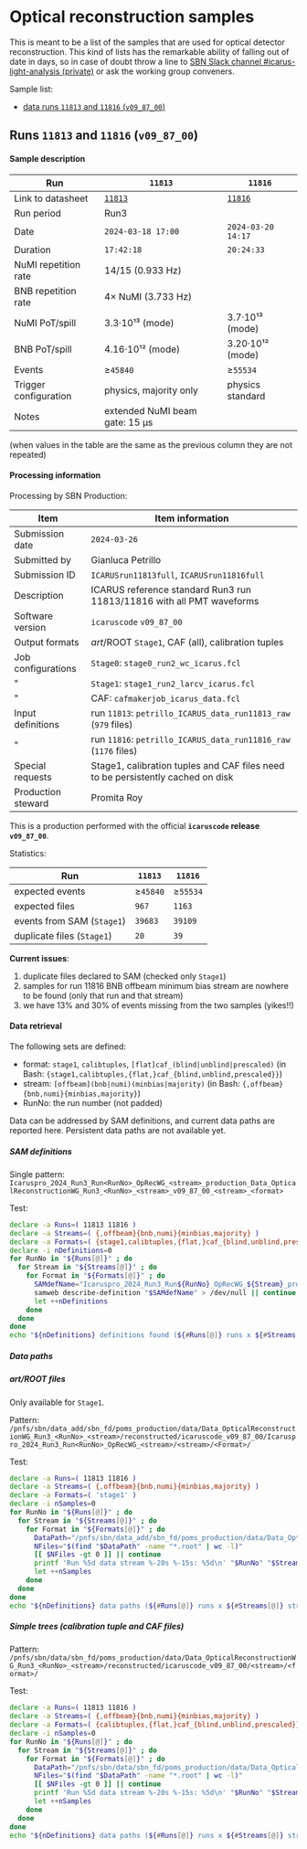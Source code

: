 Optical reconstruction samples
===============================

This is meant to be a list of the samples that are used for optical detector reconstruction.
This kind of lists has the remarkable ability of falling out of date in days, so in case of doubt throw a line to [SBN Slack channel #icarus-light-analysis (private)](https://shortbaseline.slack.com/archives/C02JK6ZUTLL) or ask the working group conveners.

Sample list:
* [data runs `11813` and `11816` (`v09_87_00`)](#runs-11813-and-11816-v09_87_00)

## Runs `11813` and `11816` (`v09_87_00`)

#### Sample description

Run                    | `11813`                | `11816`
---------------------- | ---------------------- | ---------------------
Link to datasheet      |  [`11813`](https://docs.google.com/spreadsheets/d/1dQk0L4VjpuArQqWBkbO334lJVZJd0Ldn0wQkMS9pEH8/edit?pli=1#gid=1592536638&range=A17) | [`11816`](https://docs.google.com/spreadsheets/d/1dQk0L4VjpuArQqWBkbO334lJVZJd0Ldn0wQkMS9pEH8/edit?pli=1#gid=1592536638&range=A20)
Run period             | Run3
Date                   | `2024-03-18 17:00`     | `2024-03-20 14:17`
Duration               | `17:42:18`             | `20:24:33`
NuMI repetition rate   | 14/15 (0.933 Hz)
BNB repetition rate    | 4× NuMI (3.733 Hz)
NuMI PoT/spill         | 3.3·10¹³ (mode)        | 3.7·10¹³ (mode)
BNB  PoT/spill         | 4.16·10¹² (mode)       | 3.20·10¹² (mode) 
Events                 | ≥`45840`               | ≥`55534`
Trigger configuration  | physics, majority only | physics standard
Notes                  | extended NuMI beam gate: 15 µs

(when values in the table are the same as the previous column they are not repeated)


#### Processing information

Processing by SBN Production:

Item               | Item information
------------------ | ----------------------------------------------------------------------------------
Submission date    | `2024-03-26`
Submitted by       | Gianluca Petrillo
Submission ID      | `ICARUSrun11813full`, `ICARUSrun11816full`
Description        | ICARUS reference standard Run3 run 11813/11816 with all PMT waveforms
Software version   | `icaruscode` `v09_87_00`
Output formats     | _art_/ROOT `Stage1`, CAF (all), calibration tuples
Job configurations | `Stage0`: `stage0_run2_wc_icarus.fcl`
"                  | `Stage1`: `stage1_run2_larcv_icarus.fcl`
"                  | CAF: `cafmakerjob_icarus_data.fcl`
Input definitions  | run `11813`: `petrillo_ICARUS_data_run11813_raw` (`979` files)
"                  | run `11816`: `petrillo_ICARUS_data_run11816_raw` (`1176` files)
Special requests   | Stage1, calibration tuples and CAF files need to be persistently cached on disk
Production steward | Promita Roy

This is a production performed with the official **`icaruscode` release `v09_87_00`**.

Statistics:

Run                        | `11813`     | `11816`
-------------------------- | ----------- | -----------
expected events            | ≥`45840`    | ≥`55534`
expected files             | `967`       | `1163`
events from SAM (`Stage1`) | `39683`     | `39109`
duplicate files (`Stage1`) | `20`        | `39`

**Current issues**:
1. duplicate files declared to SAM (checked only `Stage1`)
2. samples for run 11816 BNB offbeam minimum bias stream are nowhere to be found (only that run and that stream)
3. we have 13% and 30% of events missing from the two samples (yikes!!)


#### Data retrieval

The following sets are defined:
 * format: `stage1`, `calibtuples`, `[flat]caf_(blind|unblind|prescaled)` (in Bash: `{stage1,calibtuples,{flat,}caf_{blind,unblind,prescaled}}`)
 * stream: `[offbeam](bnb|numi)(minbias|majority)` (in Bash: `{,offbeam}{bnb,numi}{minbias,majority}`)
 * RunNo: the run number (not padded)

Data can be addressed by SAM definitions, and current data paths are reported here.
Persistent data paths are not available yet.

##### SAM definitions

Single pattern: `Icaruspro_2024_Run3_Run<RunNo>_OpRecWG_<stream>_production_Data_OpticalReconstructionWG_Run3_<RunNo>_<stream>_v09_87_00_<stream>_<format>`

Test:
```bash
declare -a Runs=( 11813 11816 )
declare -a Streams=( {,offbeam}{bnb,numi}{minbias,majority} )
declare -a Formats=( {stage1,calibtuples,{flat,}caf_{blind,unblind,prescaled}} )
declare -i nDefinitions=0
for RunNo in "${Runs[@]}" ; do
  for Stream in "${Streams[@]}" ; do
    for Format in "${Formats[@]}" ; do
      SAMdefName="Icaruspro_2024_Run3_Run${RunNo}_OpRecWG_${Stream}_production_Data_OpticalReconstructionWG_Run3_${RunNo}_${Stream}_v09_87_00_${Stream}_${Format}"
      samweb describe-definition "$SAMdefName" > /dev/null || continue
      let ++nDefinitions
    done
  done
done
echo "${nDefinitions} definitions found (${#Runs[@]} runs x ${#Streams[@]} streams x ${#Formats[@]} formats = $(( ${#Runs[@]} * ${#Streams[@]} * ${#Formats[@]} )) expected)."
```

##### Data paths

##### _art_/ROOT files

Only available for `Stage1`.

Pattern: `/pnfs/sbn/data_add/sbn_fd/poms_production/data/Data_OpticalReconstructionWG_Run3_<RunNo>_<stream>/reconstructed/icaruscode_v09_87_00/Icaruspro_2024_Run3_Run<RunNo>_OpRecWG_<stream>/<stream>/<Format>/`

Test:
```bash
declare -a Runs=( 11813 11816 )
declare -a Streams=( {,offbeam}{bnb,numi}{minbias,majority} )
declare -a Formats=( 'stage1' )
declare -i nSamples=0
for RunNo in "${Runs[@]}" ; do
  for Stream in "${Streams[@]}" ; do
    for Format in "${Formats[@]}" ; do
      DataPath="/pnfs/sbn/data_add/sbn_fd/poms_production/data/Data_OpticalReconstructionWG_Run3_${RunNo}_${Stream}/reconstructed/icaruscode_v09_87_00/Icaruspro_2024_Run3_Run${RunNo}_OpRecWG_${Stream}/${Stream}/${Format}/"
      NFiles="$(find "$DataPath" -name "*.root" | wc -l)"
      [[ $NFiles -gt 0 ]] || continue
      printf 'Run %5d data stream %-20s %-15s: %5d\n' "$RunNo" "$Stream" "$Format" "$NFiles"
      let ++nSamples
    done
  done
done
echo "${nDefinitions} data paths (${#Runs[@]} runs x ${#Streams[@]} streams x ${#Formats[@]} formats = $(( ${#Runs[@]} * ${#Streams[@]} * ${#Formats[@]} )) expected)."
```

##### Simple trees (calibration tuple and CAF files)

Pattern: `/pnfs/sbn/data/sbn_fd/poms_production/data/Data_OpticalReconstructionWG_Run3_<RunNo>_<stream>/reconstructed/icaruscode_v09_87_00/<stream>/<format>/`

Test:
```bash
declare -a Runs=( 11813 11816 )
declare -a Streams=( {,offbeam}{bnb,numi}{minbias,majority} )
declare -a Formats=( {calibtuples,{flat,}caf_{blind,unblind,prescaled}} )
declare -i nSamples=0
for RunNo in "${Runs[@]}" ; do
  for Stream in "${Streams[@]}" ; do
    for Format in "${Formats[@]}" ; do
      DataPath="/pnfs/sbn/data/sbn_fd/poms_production/data/Data_OpticalReconstructionWG_Run3_${RunNo}_${Stream}/reconstructed/icaruscode_v09_87_00/${Stream}/${Format}/"
      NFiles="$(find "$DataPath" -name "*.root" | wc -l)"
      [[ $NFiles -gt 0 ]] || continue
      printf 'Run %5d data stream %-20s %-15s: %5d\n' "$RunNo" "$Stream" "$Format" "$NFiles"
      let ++nSamples
    done
  done
done
echo "${nDefinitions} data paths (${#Runs[@]} runs x ${#Streams[@]} streams x ${#Formats[@]} formats = $(( ${#Runs[@]} * ${#Streams[@]} * ${#Formats[@]} )) expected)."
```

